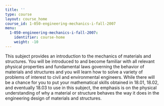 ```yaml
---
title: ''
type: course
layout: course_home
course_id: 1-050-engineering-mechanics-i-fall-2007
menu:
  1-050-engineering-mechanics-i-fall-2007:
    identifier: course-home
    weight: -10
---
```

This subject provides an introduction to the mechanics of materials and structures. You will be introduced to and become familiar with all relevant physical properties and fundamental laws governing the behavior of materials and structures and you will learn how to solve a variety of problems of interest to civil and environmental engineers. While there will be a chance for you to put your mathematical skills obtained in 18.01, 18.02, and eventually 18.03 to use in this subject, the emphasis is on the physical understanding of why a material or structure behaves the way it does in the engineering design of materials and structures.
